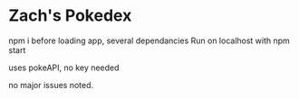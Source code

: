 # Zach's Pokedex

npm i before loading app, several dependancies
Run on localhost with npm start

uses pokeAPI, no key needed

no major issues noted.

